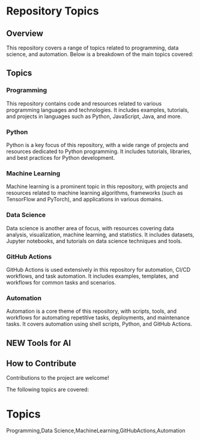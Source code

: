 # Repository Topics

## Overview

This repository covers a range of topics related to programming, data science, and automation. Below is a breakdown of the main topics covered:

## Topics

### Programming

This repository contains code and resources related to various programming languages and technologies. It includes examples, tutorials, and projects in languages such as Python, JavaScript, Java, and more.

### Python

Python is a key focus of this repository, with a wide range of projects and resources dedicated to Python programming. It includes tutorials, libraries, and best practices for Python development.

### Machine Learning

Machine learning is a prominent topic in this repository, with projects and resources related to machine learning algorithms, frameworks (such as TensorFlow and PyTorch), and applications in various domains.

### Data Science

Data science is another area of focus, with resources covering data analysis, visualization, machine learning, and statistics. It includes datasets, Jupyter notebooks, and tutorials on data science techniques and tools.

### GitHub Actions

GitHub Actions is used extensively in this repository for automation, CI/CD workflows, and task automation. It includes examples, templates, and workflows for common tasks and scenarios.

### Automation

Automation is a core theme of this repository, with scripts, tools, and workflows for automating repetitive tasks, deployments, and maintenance tasks. It covers automation using shell scripts, Python, and GitHub Actions.

## NEW Tools for AI

## How to Contribute
Contributions to the project are welcome!


The following topics are covered:



# Topics
Programming,Data Science,MachineLearning,GitHubActions,Automation
